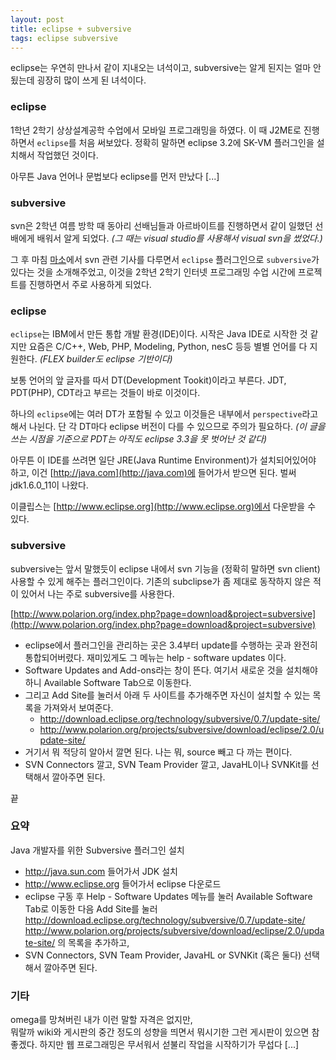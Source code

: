 ```yaml
---
layout: post
title: eclipse + subversive
tags: eclipse subversive
---
```


eclipse는 우연히 만나서 같이 지내오는 녀석이고,
subversive는 알게 된지는 얼마 안됬는데 굉장히 많이 쓰게 된 녀석이다.

### eclipse ###

1학년 2학기 상상설계공학 수업에서 모바일 프로그래밍을 하였다. 이 때 J2ME로 진행하면서 `eclipse`를 처음 써보았다. 정확히 말하면 eclipse 3.2에 SK-VM 플러그인을 설치해서 작업했던 것이다.

아무튼 Java 언어나 문법보다 eclipse를 먼저 만났다 [...]

### subversive ###

svn은 2학년 여름 방학 때 동아리 선배님들과 아르바이트를 진행하면서 같이 일했던 선배에게 배워서 알게 되었다. *(그 때는 visual studio를 사용해서 visual svn을 썼었다.)*

그 후 마침 [마소](http://imaso.co.kr)에서 svn 관련 기사를 다루면서 `eclipse` 플러그인으로 `subversive`가 있다는 것을 소개해주었고, 이것을 2학년 2학기 인터넷 프로그래밍 수업 시간에 프로젝트를 진행하면서 주로 사용하게 되었다.

### eclipse ###

`eclipse`는 IBM에서 만든 통합 개발 환경(IDE)이다. 시작은 Java IDE로 시작한 것 같지만 요즘은 C/C++, Web, PHP, Modeling, Python, nesC 등등 별별 언어를 다 지원한다. *(FLEX builder도 eclipse 기반이다)*

보통 언어의 앞 글자를 따서 DT(Development Tookit)이라고 부른다. JDT, PDT(PHP), CDT라고 부르는 것들이 바로 이것이다.

하나의 `eclipse`에는 여러 DT가 포함될 수 있고 이것들은 내부에서 `perspective`라고 해서 나뉜다. 단 각 DT마다 eclipse 버전이 다를 수 있으므로 주의가 필요하다. *(이 글을 쓰는 시점을 기준으로 PDT는 아직도 eclipse 3.3을 못 벗어난 것 같다)*

아무튼 이 IDE를 쓰려면 일단 JRE(Java Runtime Environment)가 설치되어있어야 하고, 이건 [http://java.com](http://java.com)에 들어가서 받으면 된다. 벌써 jdk1.6.0_11이 나왔다.

이클립스는 [http://www.eclipse.org](http://www.eclipse.org)에서 다운받을 수 있다.

### subversive ###

subversive는 앞서 말했듯이 eclipse 내에서 svn 기능을 (정확히 말하면 svn client) 사용할 수 있게 해주는 플러그인이다. 기존의 subclipse가 좀 제대로 동작하지 않은 적이 있어서 나는 주로 subversive를 사용한다.

[http://www.polarion.org/index.php?page=download&project=subversive](http://www.polarion.org/index.php?page=download&project=subversive)

* eclipse에서 플러그인을 관리하는 곳은 3.4부터 update를 수행하는 곳과 완전히 통합되어버렸다.
재미있게도 그 메뉴는 help - software updates 이다.
* Software Updates and Add-ons라는 창이 뜬다. 여기서 새로운 것을 설치해야하니 Available Software Tab으로 이동한다.
* 그리고 Add Site를 눌러서 아래 두 사이트를 추가해주면 자신이 설치할 수 있는 목록을 가져와서 보여준다. 
	* http://download.eclipse.org/technology/subversive/0.7/update-site/
	* http://www.polarion.org/projects/subversive/download/eclipse/2.0/update-site/
* 거기서 뭐 적당히 알아서 깔면 된다. 나는 뭐, source 빼고 다 까는 편이다.
* SVN Connectors 깔고, SVN Team Provider 깔고, JavaHL이나 SVNKit를 선택해서 깔아주면 된다.

끝

### 요약 ###

Java 개발자를 위한 Subversive 플러그인 설치

* http://java.sun.com 들어가서 JDK 설치
* http://www.eclipse.org 들어가서 eclipse 다운로드
* eclipse 구동 후 Help - Software Updates 메뉴를 눌러 Available Software Tab로 이동한 다음 Add Site를 눌러
http://download.eclipse.org/technology/subversive/0.7/update-site/
http://www.polarion.org/projects/subversive/download/eclipse/2.0/update-site/
의 목록을 추가하고,
* SVN Connectors, SVN Team Provider, JavaHL or SVNKit (혹은 둘다) 선택해서 깔아주면 된다.


### 기타 ###

omega를 망쳐버린 내가 이런 말할 자격은 없지만,  
뭐랄까 wiki와 게시판의 중간 정도의 성향을 띄면서 뭐시기한 그런 게시판이 있으면 참 좋겠다. 하지만 웹 프로그래밍은 무서워서 섣불리 작업을 시작하기가 무섭다 [...]